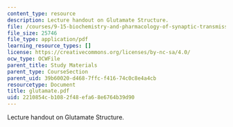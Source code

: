 ```yaml
---
content_type: resource
description: Lecture handout on Glutamate Structure.
file: /courses/9-15-biochemistry-and-pharmacology-of-synaptic-transmission-fall-2007/2210854cb1082f48efa68e6764b39d90_glutamate.pdf
file_size: 25746
file_type: application/pdf
learning_resource_types: []
license: https://creativecommons.org/licenses/by-nc-sa/4.0/
ocw_type: OCWFile
parent_title: Study Materials
parent_type: CourseSection
parent_uid: 39b60020-d468-7ffc-f416-74c0c8e4a4cb
resourcetype: Document
title: glutamate.pdf
uid: 2210854c-b108-2f48-efa6-8e6764b39d90
---
```

Lecture handout on Glutamate Structure.